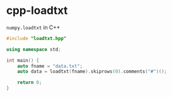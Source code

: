 # cpp-loadtxt

`numpy.loadtxt` in C++

```c++
#include "loadtxt.hpp"

using namespace std;

int main() {
    auto fname = "data.txt";
    auto data = loadtxt(fname).skiprows(0).comments("#")();

    return 0;
}
```